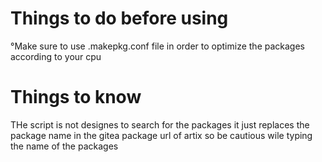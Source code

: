 # Things to do before using

°Make sure to use .makepkg.conf file in order to optimize the packages according to your cpu

# Things to know
 THe script is not designes to search for the packages it just replaces the package name in the gitea package url of artix so be cautious wile typing the name of the packages
